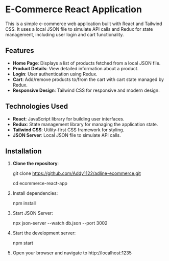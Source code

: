 # E-Commerce React Application

This is a simple e-commerce web application built with React and Tailwind CSS. It uses a local JSON file to simulate API calls and Redux for state management, including user login and cart functionality.

## Features

- **Home Page**: Displays a list of products fetched from a local JSON file.
- **Product Details**: View detailed information about a product.
- **Login**: User authentication using Redux.
- **Cart**: Add/remove products to/from the cart with cart state managed by Redux.
- **Responsive Design**: Tailwind CSS for responsive and modern design.

## Technologies Used

- **React**: JavaScript library for building user interfaces.
- **Redux**: State management library for managing the application state.
- **Tailwind CSS**: Utility-first CSS framework for styling.
- **JSON Server**: Local JSON file to simulate API calls.

## Installation

1. **Clone the repository**:
  
   git clone https://github.com/Addy1122/adline-ecommerce.git
   
   cd ecommerce-react-app
   
3. Install dependencies:

    npm install

4. Start JSON Server:

    npx json-server --watch db.json --port 3002

5. Start the development server:

    npm start

6. Open your browser and navigate to http://localhost:1235
